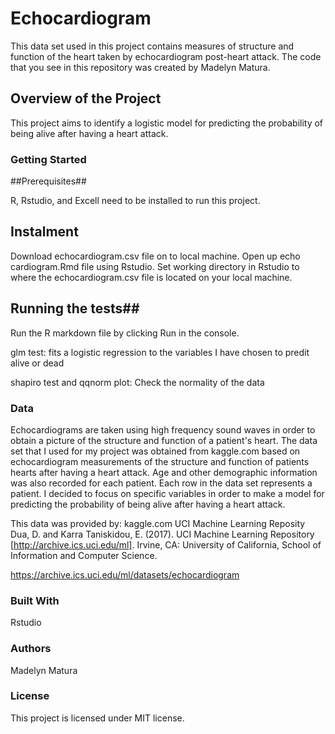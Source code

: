 # Echocardiogram
This data set used in this project contains measures of structure and function of the heart taken by echocardiogram post-heart attack. The code that you see in this repository was created by Madelyn Matura. 


## Overview of the Project ##

This project aims to identify a logistic model for predicting the probability of being alive after having a heart attack. 

### Getting Started ###

##Prerequisites##

R, Rstudio, and Excell need to be installed to run this project. 

## Instalment ##

Download echocardiogram.csv file on to local machine. Open up echo
cardiogram.Rmd file using Rstudio. Set working directory in Rstudio to where the echocardiogram.csv file is located on your local machine. 

## Running the tests##

Run the R markdown file by clicking Run in the console. 

glm test: fits a logistic regression to the variables I have chosen to predit alive or dead

shapiro test and qqnorm plot: Check the normality of the data 





### Data ###
Echocardiograms are taken using high frequency sound waves in order to obtain a picture of the structure and function of a patient's heart. The data set that I used for my project was obtained from kaggle.com based on echocardiogram measurements of the structure and function of patients hearts after having a heart attack. Age and other demographic information was also recorded for each patient. Each row in the data set represents a patient. I decided to focus on specific variables in order to make a model for predicting the probability of being alive after having a heart attack. 

This data was provided by:
kaggle.com
UCI Machine Learning Reposity
Dua, D. and Karra Taniskidou, E. (2017). UCI Machine Learning Repository [http://archive.ics.uci.edu/ml]. Irvine, CA: University of California, School of Information and Computer Science.

https://archive.ics.uci.edu/ml/datasets/echocardiogram



### Built With ###
Rstudio


### Authors ###
Madelyn Matura



### License ###
This project is licensed under MIT license. 


